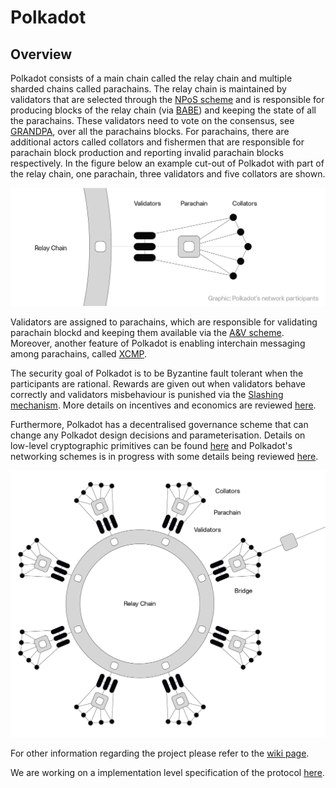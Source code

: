 # Polkadot
## Overview
Polkadot consists of a main chain called the relay chain and multiple sharded chains called parachains. The relay chain is maintained by validators that are selected through the [NPoS scheme](NPoS/index.md#the-npos-scheme) and is responsible for producing blocks of the relay chain (via [BABE](BABE/Babe.md)) and keeping the state of all the parachains.
These validators need to vote on the consensus, see [GRANDPA](GRANDPA.md), over all the parachains blocks. For parachains, there are additional actors called collators and fishermen that are responsible for parachain block production  and reporting invalid parachain blocks respectively. In the figure below an example cut-out of Polkadot with part of the relay chain, one parachain, three validators and five collators are shown. 

![Figure 1 - Relay chain, Validators, Parachain, and Collators](images/data_structure.png)

Validators are assigned to parachains, which are responsible for validating parachain blockd and keeping them available via the [A&V scheme](Availability_and_Validity.md). Moreover, another feature of Polkadot is enabling interchain messaging among parachains, called [XCMP](XCMP.md). 

The security goal of Polkadot is to be Byzantine fault tolerant when the participants are rational. Rewards are given out when validators behave correctly and validators misbehaviour is punished via the [Slashing mechanism](slashing). More details on incentives and economics are reviewed [here](Token%20Economics.md).

Furthermore, Polkadot has a decentralised governance scheme that can change any Polkadot design decisions and parameterisation. Details on low-level cryptographic primitives can be found [here](keys/index.md) and Polkadot's networking schemes is in progress with some details being reviewed [here](networking/1-overview.md).  


![Figure 2 - Data structures and participants](images/whole.png)


For other information regarding the project please refer to the [wiki page](https://wiki.polkadot.network).

We are working on a implementation level specification of the protocol [here](https://github.com/w3f/polkadot-re-spec).
